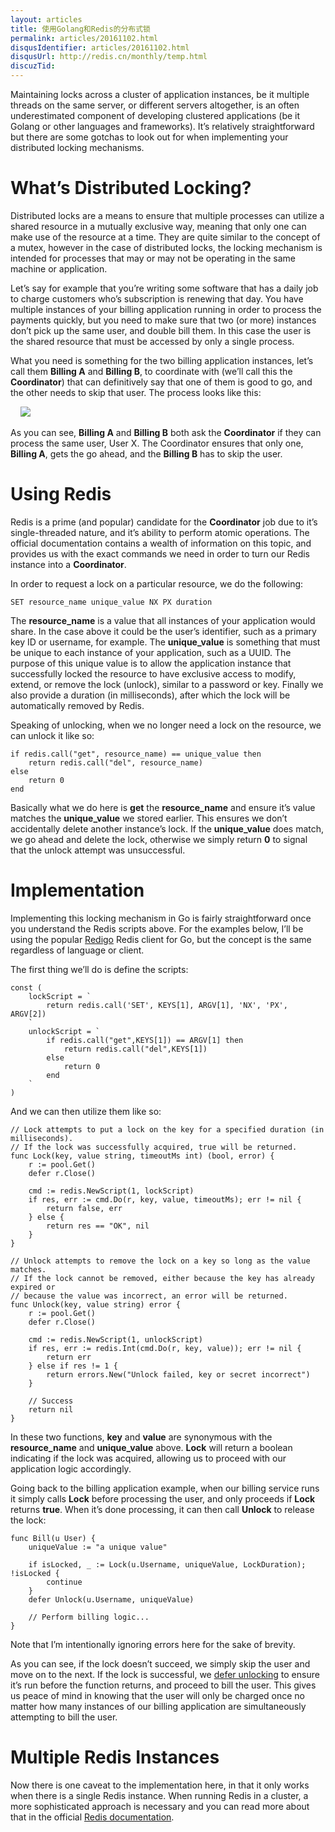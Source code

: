 ```yaml
---
layout: articles
title: 使用Golang和Redis的分布式锁
permalink: articles/20161102.html
disqusIdentifier: articles/20161102.html
disqusUrl: http://redis.cn/monthly/temp.html
discuzTid: 
---
```



Maintaining locks across a cluster of application instances, be it multiple threads on the same server, or different servers altogether, is an often underestimated component of developing clustered applications (be it Golang or other languages and frameworks). It’s relatively straightforward but there are some gotchas to look out for when implementing your distributed locking mechanisms.

# What’s Distributed Locking?

Distributed locks are a means to ensure that multiple processes can utilize a shared resource in a mutually exclusive way, meaning that only one can make use of the resource at a time. They are quite similar to the concept of a mutex, however in the case of distributed locks, the locking mechanism is intended for processes that may or may not be operating in the same machine or application.

Let’s say for example that you’re writing some software that has a daily job to charge customers who’s subscription is renewing that day. You have multiple instances of your billing application running in order to process the payments quickly, but you need to make sure that two (or more) instances don’t pick up the same user, and double bill them. In this case the user is the shared resource that must be accessed by only a single process.

What you need is something for the two billing application instances, let’s call them **Billing A** and **Billing B**, to coordinate with (we’ll call this the **Coordinator**) that can definitively say that one of them is good to go, and the other needs to skip that user. The process looks like this:

    ![](https://kylewbanks.com/images/post/distributed-locks-1.png)

As you can see, **Billing A** and **Billing B** both ask the **Coordinator** if they can process the same user, User X. The Coordinator ensures that only one, **Billing A**, gets the go ahead, and the **Billing B** has to skip the user.

# Using Redis

Redis is a prime (and popular) candidate for the **Coordinator** job due to it’s single-threaded nature, and it’s ability to perform atomic operations. The official documentation contains a wealth of information on this topic, and provides us with the exact commands we need in order to turn our Redis instance into a **Coordinator**.

In order to request a lock on a particular resource, we do the following:

```
SET resource_name unique_value NX PX duration
```

The **resource_name** is a value that all instances of your application would share. In the case above it could be the user’s identifier, such as a primary key ID or username, for example. The **unique_value** is something that must be unique to each instance of your application, such as a UUID. The purpose of this unique value is to allow the application instance that successfully locked the resource to have exclusive access to modify, extend, or remove the lock (unlock), similar to a password or key. Finally we also provide a duration (in milliseconds), after which the lock will be automatically removed by Redis.

Speaking of unlocking, when we no longer need a lock on the resource, we can unlock it like so:

```
if redis.call("get", resource_name) == unique_value then
    return redis.call("del", resource_name)
else
    return 0
end
```

Basically what we do here is **get** the **resource_name** and ensure it’s value matches the **unique_value** we stored earlier. This ensures we don’t accidentally delete another instance’s lock. If the **unique_value** does match, we go ahead and delete the lock, otherwise we simply return **0** to signal that the unlock attempt was unsuccessful.

# Implementation

Implementing this locking mechanism in Go is fairly straightforward once you understand the Redis scripts above. For the examples below, I’ll be using the popular [Redigo](https://github.com/garyburd/redigo) Redis client for Go, but the concept is the same regardless of language or client.

The first thing we’ll do is define the scripts:

```
const (
	lockScript = `
		return redis.call('SET', KEYS[1], ARGV[1], 'NX', 'PX', ARGV[2])
	`
	unlockScript = `
		if redis.call("get",KEYS[1]) == ARGV[1] then
		    return redis.call("del",KEYS[1])
		else
		    return 0
		end
	`
)
```

And we can then utilize them like so:

```
// Lock attempts to put a lock on the key for a specified duration (in milliseconds).
// If the lock was successfully acquired, true will be returned.
func Lock(key, value string, timeoutMs int) (bool, error) {
	r := pool.Get()
	defer r.Close()

	cmd := redis.NewScript(1, lockScript)
	if res, err := cmd.Do(r, key, value, timeoutMs); err != nil {
		return false, err
	} else {
		return res == "OK", nil
	}
}

// Unlock attempts to remove the lock on a key so long as the value matches.
// If the lock cannot be removed, either because the key has already expired or
// because the value was incorrect, an error will be returned.
func Unlock(key, value string) error {
	r := pool.Get()
	defer r.Close()

	cmd := redis.NewScript(1, unlockScript)
	if res, err := redis.Int(cmd.Do(r, key, value)); err != nil {
		return err
	} else if res != 1 {
		return errors.New("Unlock failed, key or secret incorrect")
	}
	
	// Success
	return nil
}
```

In these two functions, **key** and **value** are synonymous with the **resource_name** and **unique_value** above. **Lock** will return a boolean indicating if the lock was acquired, allowing us to proceed with our application logic accordingly.

Going back to the billing application example, when our billing service runs it simply calls **Lock** before processing the user, and only proceeds if **Lock** returns **true**. When it’s done processing, it can then call **Unlock** to release the lock:

```
func Bill(u User) {
    uniqueValue := "a unique value"
    
    if isLocked, _ := Lock(u.Username, uniqueValue, LockDuration); !isLocked {
        continue
    }
    defer Unlock(u.Username, uniqueValue)
    
    // Perform billing logic...
}
```

Note that I’m intentionally ignoring errors here for the sake of brevity.

As you can see, if the lock doesn’t succeed, we simply skip the user and move on to the next. If the lock is successful, we [defer unlocking](https://kylewbanks.com/blog/when-to-use-defer-in-go) to ensure it’s run before the function returns, and proceed to bill the user. This gives us peace of mind in knowing that the user will only be charged once no matter how many instances of our billing application are simultaneously attempting to bill the user.

# Multiple Redis Instances

Now there is one caveat to the implementation here, in that it only works when there is a single Redis instance. When running Redis in a cluster, a more sophisticated approach is necessary and you can read more about that in the official [Redis documentation](http://redis.io/topics/distlock).